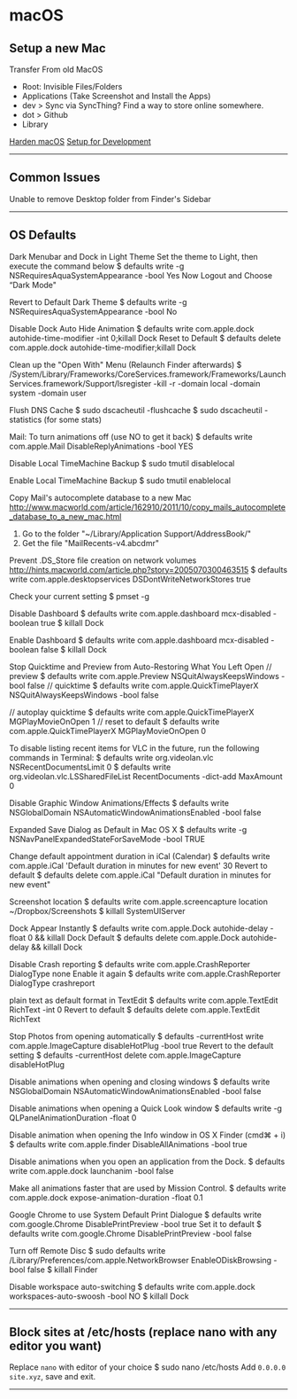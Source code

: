 # macOS

## Setup a new Mac

Transfer From old MacOS
- Root: Invisible Files/Folders
- Applications (Take Screenshot and Install the Apps)
- dev > Sync via SyncThing? Find a way to store online somewhere.
- dot > Github
- Library

[Harden macOS](macOS-Hardening.md)
[Setup for Development](macOS-Development.md)

---

## Common Issues
Unable to remove Desktop folder from Finder's Sidebar

---
## OS Defaults

Dark Menubar and Dock in Light Theme
Set the theme to Light, then execute the command below
$ defaults write -g NSRequiresAquaSystemAppearance -bool Yes
Now Logout and Choose “Dark Mode"

Revert to Default Dark Theme
$ defaults write -g NSRequiresAquaSystemAppearance -bool No

Disable Dock Auto Hide Animation
$ defaults write com.apple.dock autohide-time-modifier -int 0;killall Dock
Reset to Default
$ defaults delete com.apple.dock autohide-time-modifier;killall Dock

Clean up the "Open With" Menu (Relaunch Finder afterwards)
$ /System/Library/Frameworks/CoreServices.framework/Frameworks/LaunchServices.framework/Support/lsregister -kill -r -domain local -domain system -domain user

Flush DNS Cache
$ sudo dscacheutil -flushcache
$ sudo dscacheutil -statistics (for some stats)

Mail: To turn animations off (use NO to get it back)
$ defaults write com.apple.Mail DisableReplyAnimations -bool YES

Disable Local TimeMachine Backup
$ sudo tmutil disablelocal

Enable Local TimeMachine Backup
$ sudo tmutil enablelocal

Copy Mail's autocomplete database to a new Mac
http://www.macworld.com/article/162910/2011/10/copy_mails_autocomplete_database_to_a_new_mac.html
1. Go to the folder "~/Library/Application Support/AddressBook/"
2. Get the file "MailRecents-v4.abcdmr"

Prevent .DS_Store file creation on network volumes
http://hints.macworld.com/article.php?story=2005070300463515
$ defaults write com.apple.desktopservices DSDontWriteNetworkStores true

Check your current setting
$ pmset -g

Disable Dashboard
$ defaults write com.apple.dashboard mcx-disabled -boolean true
$ killall Dock

Enable Dashboard
$ defaults write com.apple.dashboard mcx-disabled -boolean false
$ killall Dock

Stop Quicktime and Preview from Auto-Restoring What You Left Open
// preview
$ defaults write com.apple.Preview NSQuitAlwaysKeepsWindows -bool false
// quicktime
$ defaults write com.apple.QuickTimePlayerX NSQuitAlwaysKeepsWindows -bool false

// autoplay quicktime
$ defaults write com.apple.QuickTimePlayerX MGPlayMovieOnOpen 1
// reset to default
$ defaults write com.apple.QuickTimePlayerX MGPlayMovieOnOpen 0

To disable listing recent items for VLC in the future, run the following commands in Terminal:
$ defaults write org.videolan.vlc NSRecentDocumentsLimit 0
$ defaults write org.videolan.vlc.LSSharedFileList RecentDocuments -dict-add MaxAmount 0

Disable Graphic Window Animations/Effects
$ defaults write NSGlobalDomain NSAutomaticWindowAnimationsEnabled -bool false

Expanded Save Dialog as Default in Mac OS X
$ defaults write -g NSNavPanelExpandedStateForSaveMode -bool TRUE

Change default appointment duration in iCal (Calendar)
$ defaults write com.apple.iCal 'Default duration in minutes for new event' 30
Revert to default
$ defaults delete com.apple.iCal "Default duration in minutes for new event"

Screenshot location
$ defaults write com.apple.screencapture location ~/Dropbox/Screenshots
$ killall SystemUIServer

Dock Appear Instantly
$ defaults write com.apple.Dock autohide-delay -float 0 && killall Dock
Default
$ defaults delete com.apple.Dock autohide-delay && killall Dock

Disable Crash reporting
$ defaults write com.apple.CrashReporter DialogType none
Enable it again
$ defaults write com.apple.CrashReporter DialogType crashreport

plain text as default format in TextEdit
$ defaults write com.apple.TextEdit RichText -int 0
Revert to default
$ defaults delete com.apple.TextEdit RichText

Stop Photos from opening automatically
$ defaults -currentHost write com.apple.ImageCapture disableHotPlug -bool true
Revert to the default setting
$ defaults -currentHost delete com.apple.ImageCapture disableHotPlug

Disable animations when opening and closing windows
$ defaults write NSGlobalDomain NSAutomaticWindowAnimationsEnabled -bool false

Disable animations when opening a Quick Look window
$ defaults write -g QLPanelAnimationDuration -float 0

Disable animation when opening the Info window in OS X Finder (cmd⌘ + i)
$ defaults write com.apple.finder DisableAllAnimations -bool true

Disable animations when you open an application from the Dock.
$ defaults write com.apple.dock launchanim -bool false

Make all animations faster that are used by Mission Control.
$ defaults write com.apple.dock expose-animation-duration -float 0.1

Google Chrome to use System Default Print Dialogue
$ defaults write com.google.Chrome DisablePrintPreview -bool true
Set it to default
$ defaults write com.google.Chrome DisablePrintPreview -bool false

Turn off Remote Disc
$ sudo defaults write /Library/Preferences/com.apple.NetworkBrowser EnableODiskBrowsing -bool false
$ killall Finder

Disable workspace auto-switching
$ defaults write com.apple.dock workspaces-auto-swoosh -bool NO
$ killall Dock

---
## Block sites at /etc/hosts (replace nano with any editor you want)
Replace `nano` with editor of your choice
$ sudo nano /etc/hosts
Add `0.0.0.0 site.xyz`, save and exit.

---
